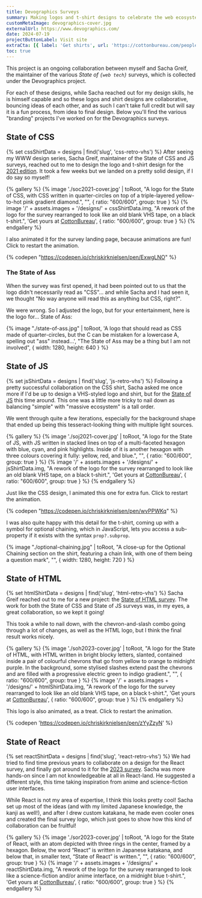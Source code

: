 ```yaml
---
title: Devographics Surveys
summary: Making logos and t-shirt designs to celebrate the web ecosystem for yearly surveys.
customMetaImage: devographics-cover.jpg
externalUrl: https://www.devographics.com/
date: 2024-07-19
projectButtonLabel: Visit site
extraCta: [{ label: 'Get shirts', url: 'https://cottonbureau.com/people/state-of-js' }]
toc: true
---
```


This project is an ongoing collaboration between myself and Sacha Greif, the maintainer of the various _State of `{web tech}`_ surveys, which is collected under the Devographics project.

For each of these designs, while Sacha reached out for my design skills, he is himself capable and so these logos and shirt designs are collaborative, bouncing ideas of each other, and as such I can't take full credit but will say it is a fun process, from idea to final design. Below you'll find the various "branding" projects I've worked on for the Devographics surveys.

## State of CSS

{% set cssShirtData = designs | find('slug', 'css-retro-vhs') %}
After seeing my WWW design series, Sacha Greif, maintainer of the State of CSS and JS surveys, reached out to me to design the logo and t-shirt design for the [2021 edition](https://2021.stateofcss.com/en-US/). It took a few weeks but we landed on a pretty solid design, if I do say so myself!

{% gallery %}
{% image './soc2021-cover.jpg' | toRoot, "A logo for the State of CSS, with CSS written in quarter-circles on top of a triple-layered yellow-to-hot pink gradient diamond.", "", { ratio: "600/600", group: true } %}
{% image '/' + assets.images + '/designs/' + cssShirtData.img, "A rework of the logo for the survey rearranged to look like an old blank VHS tape, on a black t-shirt.", 'Get yours at <a href="'+cssShirtData.links.CottonBureau+'">CottonBureau</a>', { ratio: "600/600", group: true } %}
{% endgallery %}

I also animated it for the survey landing page, because animations are fun! Click to restart the animation.

{% codepen "https://codepen.io/chriskirknielsen/pen/ExwgLNO" %}

### The State of Ass

When the survey was first opened, it had been pointed out to us that the logo didn't necessarily read as "CSS"… and while Sacha and I had seen it, we thought "No way anyone will read this as anything but CSS, right?".

We were wrong. So I adjusted the logo, but for your entertainment, here is the logo for… State of Ass:

{% image "./state-of-ass.jpg" | toRoot, 'A logo that should read as CSS made of quarter-circles, but the C can be mistaken for a lowercase A, spelling out "ass" instead…', "The State of Ass may be a thing but I am not involved", { width: 1280, height: 640 } %}

## State of JS

{% set jsShirtData = designs | find('slug', 'js-retro-vhs') %}
Following a pretty successful collaboration on the CSS shirt, Sacha asked me once more if I'd be up to design a VHS-styled logo and shirt, but for the [State of JS](https://2021.stateofjs.com/en-US/) this time around. This one was a little more tricky to nail down as balancing "simple" with "massive ecosystem" is a tall order.

We went through quite a few iterations, especially for the background shape that ended up being this tesseract-looking thing with multiple light sources.

{% gallery %}
{% image './soj2021-cover.jpg' | toRoot, "A logo for the State of JS, with JS written in stacked lines on top of a multi-faceted hexagon with blue, cyan, and pink highlights. Inside of it is another hexagon with three colours covering it fully: yellow, red, and blue.", "", { ratio: "600/600", group: true } %}
{% image '/' + assets.images + '/designs/' + jsShirtData.img, "A rework of the logo for the survey rearranged to look like an old blank VHS tape, on a black t-shirt.", 'Get yours at <a href="'+jsShirtData.links.CottonBureau+'">CottonBureau</a>', { ratio: "600/600", group: true } %}
{% endgallery %}

Just like the CSS design, I animated this one for extra fun. Click to restart the animation.

{% codepen "https://codepen.io/chriskirknielsen/pen/wvPPWKq" %}

I was also quite happy with this detail for the t-shirt, coming up with a symbol for optional chaining, which in JavaScript, lets you access a sub-property if it exists with the syntax `prop?.subprop`.

{% image "./optional-chaining.jpg" | toRoot, "A close-up for the Optional Chaining section on the shirt, featuring a chain link, with one of them being a question mark", "", { width: 1280, height: 720 } %}

## State of HTML

{% set htmlShirtData = designs | find('slug', 'html-retro-vhs') %}
Sacha Greif reached out to me for a new project: the [State of HTML survey](https://2023.stateofhtml.com/en-US/). The work for both the State of CSS and State of JS surveys was, in my eyes, a great collaboration, so we kept it going!

This took a while to nail down, with the chevron-and-slash combo going through a lot of changes, as well as the HTML logo, but I think the final result works nicely.

{% gallery %}
{% image './soh2023-cover.jpg' | toRoot, "A logo for the State of HTML, with HTML written in bright blocky letters, slanted, contained inside a pair of colourful chevrons that go from yellow to orange to midnight purple. In the background, some stylised slashes extend past the chevrons and are filled with a progressive electric green to indigo gradient.", "", { ratio: "600/600", group: true } %}
{% image '/' + assets.images + '/designs/' + htmlShirtData.img, "A rework of the logo for the survey rearranged to look like an old blank VHS tape, on a black t-shirt.", 'Get yours at <a href="'+htmlShirtData.links.CottonBureau+'">CottonBureau</a>', { ratio: "600/600", group: true } %}
{% endgallery %}

This logo is also animated, as a treat. Click to restart the animation.

{% codepen 'https://codepen.io/chriskirknielsen/pen/zYyZzyN' %}

## State of React

{% set reactShirtData = designs | find('slug', 'react-retro-vhs') %}
We had tried to find time previous years to collaborate on a design for the React survey, and finally got around to it for the [2023 survey](https://2023.stateofreact.com/en-US/). Sacha was more hands-on since I am not knowledgeable at all in React-land. He suggested a different style, this time taking inspiration from anime and science-fiction user interfaces.

While React is not my area of expertise, I think this looks pretty cool! Sacha set up most of the ideas (and with my limited Japanese knowledge, the kanji as well!), and after I drew custom katakana, he made even cooler ones and created the final survey logo, which just goes to show how this kind of collaboration can be fruitful!

{% gallery %}
{% image './sor2023-cover.jpg' | toRoot, "A logo for the State of React, with an atom depicted with three rings in the center, framed by a hexagon. Below, the word “React” is written in Japanese katakana, and below that, in smaller text, “State of React” is written.", "", { ratio: "600/600", group: true } %}
{% image '/' + assets.images + '/designs/' + reactShirtData.img, "A rework of the logo for the survey rearranged to look like a science-fiction and/or anime interface, on a midnight blue t-shirt.", 'Get yours at <a href="'+reactShirtData.links.CottonBureau+'">CottonBureau</a>', { ratio: "600/600", group: true } %}
{% endgallery %}